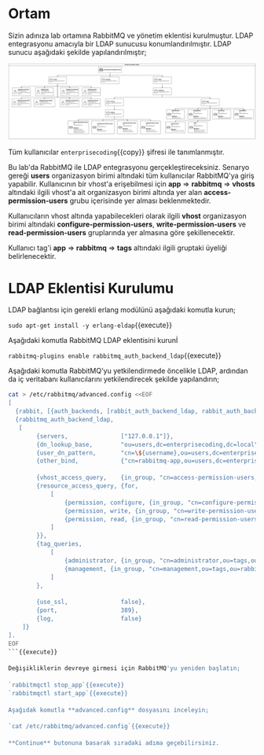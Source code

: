 # Ortam

Sizin adınıza lab ortamına RabbitMQ ve yönetim eklentisi kurulmuştur. LDAP entegrasyonu amacıyla bir LDAP sunucusu konumlandırılmıştır. LDAP sunucu aşağıdaki şekilde yapılandırılmıştır;

![LDAP hiyerarşisi](./assets/ldap-diagram.png)

Tüm kullanıcılar `enterprisecoding`{{copy}} şifresi ile tanımlanmıştır.

Bu lab'da RabbitMQ ile LDAP entegrasyonu gerçekleştireceksiniz. Senaryo gereği **users** organizasyon birimi altındaki tüm kullanıcılar RabbitMQ'ya giriş yapabilir. Kullanıcının bir vhost'a erişebilmesi için **app** => **rabbitmq** => **vhosts** altındaki ilgili vhost'a ait organizasyon birimi altında yer alan **access-permission-users** grubu içerisinde yer alması beklenmektedir.

Kullanıcıların vhost altında yapabilecekleri olarak ilgili **vhost** organizasyon birimi altındaki **configure-permission-users**, **write-permission-users** ve **read-permission-users** gruplarında yer almasına göre şekillenecektir.

Kullanıcı tag'i **app** => **rabbitmq** => **tags** altındaki ilgili gruptaki üyeliği belirlenecektir.
# LDAP Eklentisi Kurulumu

LDAP bağlantısı için gerekli erlang modülünü aşağıdaki komutla kurun;

`sudo apt-get install -y erlang-eldap`{{execute}}

Aşağıdaki komutla RabbitMQ LDAP eklentisini kurunİ

`rabbitmq-plugins enable rabbitmq_auth_backend_ldap`{{execute}}

Aşağıdaki komutla RabbitMQ'yu yetkilendirmede öncelikle LDAP, ardından da iç veritabanı kullanıcılarını yetkilendirecek şekilde yapılandırın;

```bash
cat > /etc/rabbitmq/advanced.config <<EOF
[
  {rabbit, [{auth_backends, [rabbit_auth_backend_ldap, rabbit_auth_backend_internal]}]},
  {rabbitmq_auth_backend_ldap,
   [ 
        {servers,               ["127.0.0.1"]},
        {dn_lookup_base,        "ou=users,dc=enterprisecoding,dc=local"},
        {user_dn_pattern,       "cn=\${username},ou=users,dc=enterprisecoding,dc=local"},
        {other_bind,            {"cn=rabbitmq-app,ou=users,dc=enterprisecoding,dc=local","enterprisecoding"}},

        {vhost_access_query,    {in_group, "cn=access-permission-users,ou=\${vhost},ou=vhosts,ou=rabbitmq,ou=app,dc=enterprisecoding,dc=local"}},
        {resource_access_query, {for, 
            [
                {permission, configure, {in_group, "cn=configure-permission-users,ou=\${vhost},ou=vhosts,ou=rabbitmq,ou=app,dc=enterprisecoding,dc=local"}},
                {permission, write, {in_group, "cn=write-permission-users,ou=\${vhost},ou=vhosts,ou=rabbitmq,ou=app,dc=enterprisecoding,dc=local"}},
                {permission, read, {in_group, "cn=read-permission-users,ou=\${vhost},ou=vhosts,ou=rabbitmq,ou=app,dc=enterprisecoding,dc=local"}}
            ]
        }},
        {tag_queries, 
            [
                {administrator, {in_group, "cn=administrator,ou=tags,ou=rabbitmq,ou=app,dc=enterprisecoding,dc=local"}},
                {management, {in_group, "cn=management,ou=tags,ou=rabbitmq,ou=app,dc=enterprisecoding,dc=local"}}
            ]
        },

        {use_ssl,               false},
        {port,                  389},
        {log,                   false} 
    ]}
].
EOF
```{{execute}}

Değişikliklerin devreye girmesi için RabbitMQ'yu yeniden başlatın;

`rabbitmqctl stop_app`{{execute}}
`rabbitmqctl start_app`{{execute}}

Aşağıdak komutla **advanced.config** dosyasını inceleyin;

`cat /etc/rabbitmq/advanced.config`{{execute}}

**Continue** butonuna basarak sıradaki adıma geçebilirsiniz.